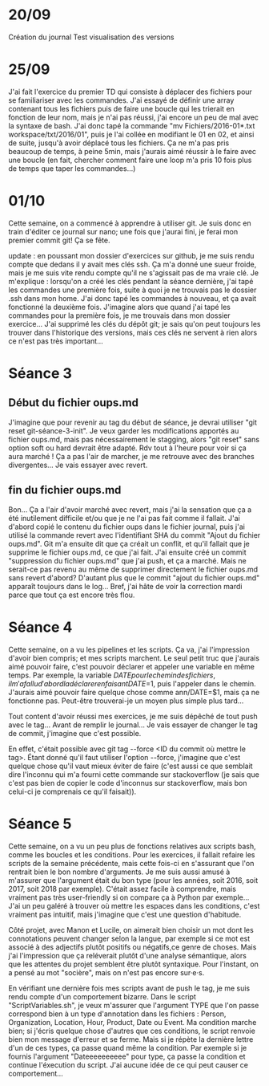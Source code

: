 # 20/09
Création du journal 
Test visualisation des versions

# 25/09
J'ai fait l'exercice du premier TD qui consiste à déplacer des fichiers pour se familiariser avec les commandes. J'ai essayé de
définir une array contenant tous les fichiers puis de faire une boucle qui les trierait en fonction de leur nom, mais je n'ai pas 
réussi, j'ai encore un peu de mal avec la syntaxe de bash. J'ai donc tapé la commande
"mv Fichiers/2016-01*.txt workspace/txt/2016/01", puis je l'ai collée en modifiant le 01 en 02, et ainsi de suite, jusqu'à 
avoir déplacé tous les fichiers. Ça ne m'a pas pris beaucoup de temps, à peine 5min, mais j'aurais aimé réussir à le faire avec
une boucle (en fait, chercher comment faire une loop m'a pris 10 fois plus de temps que taper les commandes...)

# 01/10
Cette semaine, on a commencé à apprendre à utiliser git. Je suis donc en train d'éditer ce journal sur nano; une fois que 
j'aurai fini, je ferai mon premier commit git! Ça se fête.

update : en poussant mon dossier d'exercices sur github, je me suis rendu compte que dedans il y avait mes clés ssh.
Ça m'a donné une sueur froide, mais je me suis vite rendu compte qu'il ne s'agissait pas de ma vraie clé. Je m'explique : 
lorsqu'on a créé les clés pendant la séance dernière, j'ai tapé les commandes une première fois, suite à quoi je ne 
trouvais pas le dossier .ssh dans mon home. J'ai donc tapé les commandes à nouveau, et ça avait fonctionné la deuxième fois. 
J'imagine alors que quand j'ai tapé les commandes pour la première fois, je me trouvais dans mon dossier exercice... J'ai 
supprimé les clés du dépôt git; je sais qu'on peut toujours les trouver dans l'historique des versions, mais ces clés ne 
servent à rien alors ce n'est pas très important...

#  Séance 3
## Début du fichier oups.md

J'imagine que pour revenir au tag du début de séance, je devrai utiliser "git reset git-séance-3-init". Je veux garder les 
modifications apportés au fichier oups.md, mais pas nécessairement le stagging, alors "git reset" sans option soft ou hard devrait 
être adapté. Rdv tout à l'heure pour voir si ça aura marché ! Ça a pas l'air de marcher, je me retrouve avec des branches 
divergentes... Je vais essayer avec revert.

## fin du fichier oups.md

Bon... Ça a l'air d'avoir marché avec revert, mais j'ai la sensation que ça a été inutilement difficile et/ou que je ne l'ai pas fait
comme il fallait. J'ai d'abord copié le contenu du fichier oups dans le fichier journal, puis j'ai utilisé la commande revert avec
l'identifiant SHA du commit "Ajout du fichier oups.md". Git m'a ensuite dit que ça créait un conflit, et qu'il fallait que je supprime
le fichier oups.md, ce que j'ai fait. J'ai ensuite créé un commit "suppression du fichier oups.md" que j'ai push, et ça a marché.
Mais ne serait-ce pas revenu au même de supprimer directement le fichier oups.md sans revert d'abord? D'autant plus que le commit
"ajout du fichier oups.md" apparaît toujours dans le log... Bref, j'ai hâte de voir la correction mardi parce que tout ça est encore 
très flou.

# Séance 4

Cette semaine, on a vu les pipelines et les scripts. Ça va, j'ai l'impression d'avoir bien compris; et mes scripts marchent. Le seul 
petit truc que j'aurais aimé pouvoir faire, c'est pouvoir déclarer et appeler une variable en même temps. Par exemple, la variable $DATE 
pour le chemin des fichiers, il m'a fallu d'abord la déclarer en faisant DATE=$1, puis l'appeler dans le chemin. J'aurais aimé pouvoir 
faire quelque chose comme ann/DATE=$1, mais ça ne fonctionne pas. Peut-être trouverai-je un moyen plus simple plus tard...

Tout content d'avoir réussi mes exercices, je me suis dépêché de tout push avec le tag... Avant de remplir le journal... Je vais essayer 
de changer le tag de commit, j'imagine que c'est possible.

En effet, c'était possible avec git tag --force <nom du tag> <ID du commit où mettre le tag>. Étant donné qu'il faut utiliser l'option 
--force, j'imagine que c'est quelque chose qu'il vaut mieux éviter de faire (c'est aussi ce que semblait dire l'inconnu qui m'a fourni 
cette commande sur stackoverflow (je sais que c'est pas bien de copier le code d'inconnus sur stackoverflow, mais bon celui-ci je 
comprenais ce qu'il faisait)).

# Séance 5

Cette semaine, on a vu un peu plus de fonctions relatives aux scripts bash, comme les boucles et les conditions. Pour les exercices, il 
fallait refaire les scripts de la semaine précédente, mais cette fois-ci en s'assurant que l'on rentrait bien le bon nombre d'arguments. 
Je me suis aussi amusé à m'assurer que l'argument était du bon type (pour les années, soit 2016, soit 2017, soit 2018 par exemple). 
C'était assez facile à comprendre, mais vraiment pas très user-friendly si on compare ça à Python par exemple... J'ai un peu galéré à 
trouver où mettre les espaces dans les conditions, c'est vraiment pas intuitif, mais j'imagine que c'est une question d'habitude.


Côté projet, avec Manon et Lucile, on aimerait bien choisir un mot dont les connotations peuvent changer selon la langue, par 
exemple si ce mot est associé à des adjectifs plutôt positifs ou négatifs,ce genre de choses. Mais j'ai l'impression que ça reléverait 
plutôt d'une analyse sémantique, alors que les attentes du projet semblent être plutôt syntaxique. Pour l'instant, on a pensé au mot 
"socière", mais on n'est pas encore sur·e·s.

En vérifiant une dernière fois mes scripts avant de push le tag, je me suis rendu compte d'un comportement bizarre. Dans le script 
"ScriptVariables.sh", je veux m'assurer que l'argument TYPE que l'on passe correspond bien à un type d'annotation dans les fichiers : 
Person, Organization, Location, Hour, Product, Date ou Event. Ma condition marche bien; si j'écris quelque chose d'autres que ces 
conditions, le script renvoie bien mon message d'erreur et se ferme. Mais si je répète la dernière lettre d'un de ces types, ça passe 
quand même la condition. Par exemple si je fournis l'argument "Dateeeeeeeeee" pour type, ça passe la condition et continue l'éxecution 
du script. J'ai aucune idée de ce qui peut causer ce comportement...
